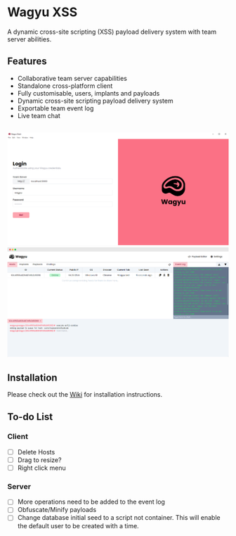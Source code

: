 # Wagyu XSS
A dynamic cross-site scripting (XSS) payload delivery system with team server abilities.

## Features
- Collaborative team server capabilities
- Standalone cross-platform client
- Fully customisable, users, implants and payloads
- Dynamic cross-site scripting payload delivery system
- Exportable team event log
- Live team chat

![Client Login Page](./images/client-login.png) ![Client Hosts Table](./images/client-host.png)
---
## Installation
Please check out the [Wiki](https://wagyu-docs.jamiepegg.com/) for installation instructions.

## To-do List
### Client
- [ ] Delete Hosts
- [ ] Drag to resize?
- [ ] Right click menu

### Server
- [ ] More operations need to be added to the event log
- [ ] Obfuscate/Minify payloads
- [ ] Change database initial seed to a script not container. This will enable the default user to be created with a time.
